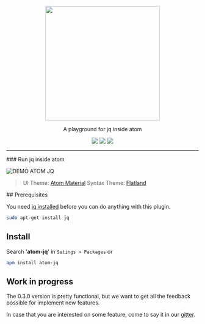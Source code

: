 <p align="center">
  <img width="300" src="https://raw.githubusercontent.com/sanack/atom-jq/master/docs/assets/atom-jq-logo.png"/>
  <p align="center">A playground for jq inside atom</p>
</p>

<p align="center">
  <a href="http://standardjs.com/"><img src="https://img.shields.io/badge/code%20style-standard-brightgreen.svg?maxAge=3600"></a>
  <a href="https://gitter.im/sanack/atom-jq"><img src="https://badges.gitter.im/davesnx/atom-jq.svg"></a>
  <a href="https://travis-ci.org/sanack/atom-jq"><img src="https://img.shields.io/travis/sanack/atom-jq/master.svg?maxAge=3600"></a>
</p>

---

### Run jq inside atom

![DEMO ATOM JQ](https://raw.githubusercontent.com/sanack/atom-jq/master/docs/assets/atom-jq-demo.gif)

> UI Theme: [Atom Material](https://atom.io/themes/atom-material-ui)
Syntax Theme: [Flatland](https://atom.io/themes/flatland)

## Prerequisites

You need [jq installed](https://stedolan.github.io/jq/download/) before you can do anything with this plugin.

```bash
sudo apt-get install jq
```
## Install
Search '**atom-jq**' in `Setings > Packages` or
```bash
apm install atom-jq
```

## Work in progress

The 0.3.0 version is pretty functional, but we want to get all the feedback possible for implement new features.

In case that you are interested on some feature, come to say it in our [gitter](https://gitter.im/sanack/atom-jq).

